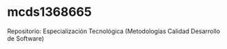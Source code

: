 # mcds1368665
Repositorio: Especialización Tecnológica (Metodologías Calidad Desarrollo de Software)
